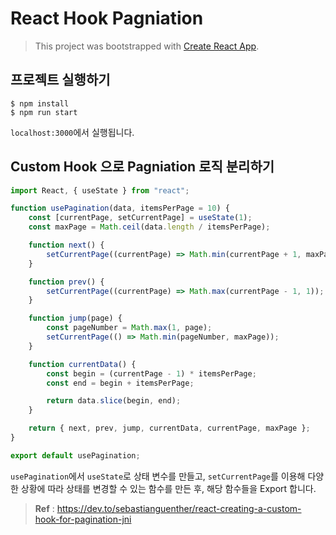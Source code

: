 # React Hook Pagniation

> This project was bootstrapped with [Create React App](https://github.com/facebook/create-react-app).

## 프로젝트 실행하기

```
$ npm install
$ npm run start
```

`localhost:3000`에서 실행됩니다.

## Custom Hook 으로 Pagniation 로직 분리하기

```jsx
import React, { useState } from "react";

function usePagination(data, itemsPerPage = 10) {
    const [currentPage, setCurrentPage] = useState(1);
    const maxPage = Math.ceil(data.length / itemsPerPage);

    function next() {
        setCurrentPage((currentPage) => Math.min(currentPage + 1, maxPage));
    }

    function prev() {
        setCurrentPage((currentPage) => Math.max(currentPage - 1, 1));
    }

    function jump(page) {
        const pageNumber = Math.max(1, page);
        setCurrentPage(() => Math.min(pageNumber, maxPage));
    }

    function currentData() {
        const begin = (currentPage - 1) * itemsPerPage;
        const end = begin + itemsPerPage;

        return data.slice(begin, end);
    }

    return { next, prev, jump, currentData, currentPage, maxPage };
}

export default usePagination;
```

`usePagination`에서 `useState`로 상태 변수를 만들고, `setCurrentPage`를 이용해 다양한 상황에 따라 상태를 변경할 수 있는 함수를 만든 후, 해당 함수들을 Export 합니다.

> **Ref** : https://dev.to/sebastianguenther/react-creating-a-custom-hook-for-pagination-jni
